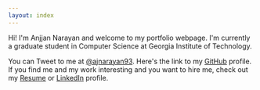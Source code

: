 ```yaml
---
layout: index
---
```


Hi! I'm Anjjan Narayan and welcome to my portfolio webpage. I'm currently a graduate student in Computer Science at Georgia Institute of Technology. 

You can Tweet to me at [@ajnarayan93](http://twitter.com/ajnarayan93). Here's the link to my [GitHub](http://github.com/ajnaratan) profile. 
If you find me and my work interesting and you want to hire me, check out my [Resume](https://google.com) or [LinkedIn](http://www.linkedin.com/in/narayananjjan) profile.

